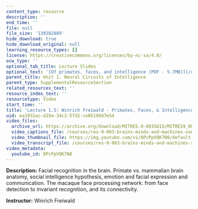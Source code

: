 ```yaml
---
content_type: resource
description: ''
end_time: ''
file: null
file_size: '139282889'
hide_download: true
hide_download_original: null
learning_resource_types: []
license: https://creativecommons.org/licenses/by-nc-sa/4.0/
ocw_type: ''
optional_tab_title: Lecture Slides
optional_text: '[Of primates, faces, and intelligence (PDF - 5.7MB)](/courses/res-9-003-brains-minds-and-machines-summer-course-summer-2015/resources/mitres_9_003sum15_lec1-5)'
parent_title: Unit 1. Neural Circuits of Intelligence
parent_type: SupplementalResourceSection
related_resources_text: ''
resource_index_text: ''
resourcetype: Video
start_time: ''
title: 'Lecture 1.5: Winrich Freiwald - Primates, Faces, & Intelligence'
uid: ea1931ac-d19a-34c2-5fd2-ce05199d7e54
video_files:
  archive_url: https://archive.org/download/MITRES.9-003SU15/MITRES9_003SU15_Lecture_1-5_300k.mp4
  video_captions_file: /courses/res-9-003-brains-minds-and-machines-summer-course-summer-2015/d7da546a31b25f998fade7109cb6a795_8PcPpVQK7N8.vtt
  video_thumbnail_file: https://img.youtube.com/vi/8PcPpVQK7N8/default.jpg
  video_transcript_file: /courses/res-9-003-brains-minds-and-machines-summer-course-summer-2015/b7756e901d7ac65819cd8609c3dc3db5_8PcPpVQK7N8.pdf
video_metadata:
  youtube_id: 8PcPpVQK7N8
---
```


**Description:** Facial recognition in the brain. Primate vs. mammalian brain anatomy, social intelligence hypothesis, emotion and facial expression and communication. The macaque face processing network: from face detection to invariant recognition, and its connectivity.

**Instructor:** Winrich Freiwald

